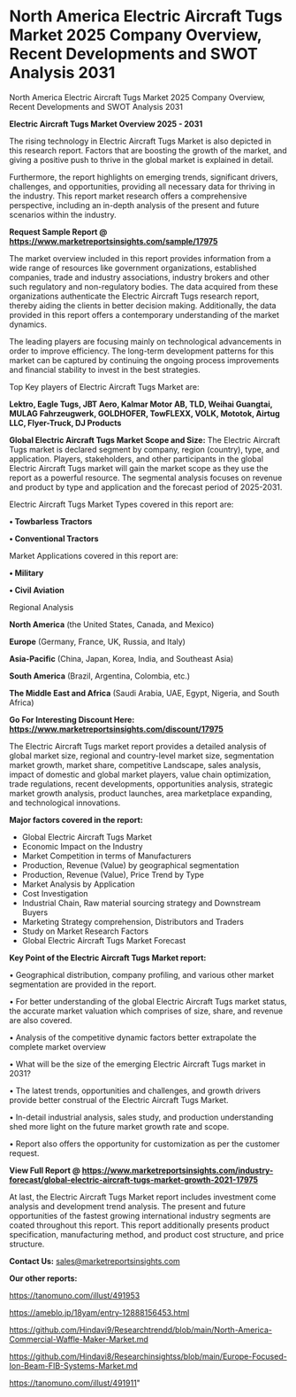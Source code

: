 # North America Electric Aircraft Tugs Market 2025 Company Overview, Recent Developments and SWOT Analysis 2031
North America Electric Aircraft Tugs Market 2025 Company Overview, Recent Developments and SWOT Analysis 2031

<Strong> Electric Aircraft Tugs Market Overview 2025 - 2031</strong>

The rising technology in Electric Aircraft Tugs Market is also depicted in this research report. Factors that are boosting the growth of the market, and giving a positive push to thrive in the global market is explained in detail.

Furthermore, the report highlights on emerging trends, significant drivers, challenges, and opportunities, providing all necessary data for thriving in the industry. This report market research offers a comprehensive perspective, including an in-depth analysis of the present and future scenarios within the industry.

<strong>Request Sample Report @ <a href=https://www.marketreportsinsights.com/sample/17975>https://www.marketreportsinsights.com/sample/17975</a></strong>

The market overview included in this report provides information from a wide range of resources like government organizations, established companies, trade and industry associations, industry brokers and other such regulatory and non-regulatory bodies. The data acquired from these organizations authenticate the Electric Aircraft Tugs research report, thereby aiding the clients in better decision making. Additionally, the data provided in this report offers a contemporary understanding of the market dynamics.

The leading players are focusing mainly on technological advancements in order to improve efficiency. The long-term development patterns for this market can be captured by continuing the ongoing process improvements and financial stability to invest in the best strategies.

Top Key players of Electric Aircraft Tugs Market are:

<strong>Lektro, Eagle Tugs, JBT Aero, Kalmar Motor AB, TLD, Weihai Guangtai, MULAG Fahrzeugwerk, GOLDHOFER, TowFLEXX, VOLK, Mototok, Airtug LLC, Flyer-Truck, DJ Products</strong>

<strong><b>Global Electric Aircraft Tugs Market Scope and Size:</b></strong>
The Electric Aircraft Tugs market is declared segment by company, region (country), type, and application. Players, stakeholders, and other participants in the global Electric Aircraft Tugs market will gain the market scope as they use the report as a powerful resource. The segmental analysis focuses on revenue and product by type and application and the forecast period of 2025-2031.

Electric Aircraft Tugs Market Types covered in this report are:

<strong>• Towbarless Tractors

• Conventional Tractors</strong>

Market Applications covered in this report are:

<strong>• Military

• Civil Aviation</strong> 

Regional Analysis

<strong>North America</strong> (the United States, Canada, and Mexico)

<strong>Europe</strong> (Germany, France, UK, Russia, and Italy)

<strong>Asia-Pacific</strong> (China, Japan, Korea, India, and Southeast Asia)

<strong>South America</strong> (Brazil, Argentina, Colombia, etc.)

<strong>The Middle East and Africa</strong> (Saudi Arabia, UAE, Egypt, Nigeria, and South Africa)

<strong>Go For Interesting Discount Here: <a href=https://www.marketreportsinsights.com/discount/17975>https://www.marketreportsinsights.com/discount/17975</a></strong>

The Electric Aircraft Tugs market report provides a detailed analysis of global market size, regional and country-level market size, segmentation market growth, market share, competitive Landscape, sales analysis, impact of domestic and global market players, value chain optimization, trade regulations, recent developments, opportunities analysis, strategic market growth analysis, product launches, area marketplace expanding, and technological innovations.

<strong><b>Major factors covered in the report:</b></strong>
<ul>
  <li>Global Electric Aircraft Tugs Market </li>
  <li>Economic Impact on the Industry</li>
  <li>Market Competition in terms of Manufacturers</li>
  <li>Production, Revenue (Value) by geographical segmentation</li>
  <li>Production, Revenue (Value), Price Trend by Type</li>
  <li>Market Analysis by Application</li>
  <li>Cost Investigation</li>
  <li>Industrial Chain, Raw material sourcing strategy and Downstream Buyers</li>
  <li>Marketing Strategy comprehension, Distributors and Traders</li>
  <li>Study on Market Research Factors</li>
  <li>Global Electric Aircraft Tugs Market Forecast</li>
</ul>

<strong><b>Key Point of the Electric Aircraft Tugs Market report:</b></strong>

• Geographical distribution, company profiling, and various other market segmentation are provided in the report.

• For better understanding of the global Electric Aircraft Tugs market status, the accurate market valuation which comprises of size, share, and revenue are also covered.

• Analysis of the competitive dynamic factors better extrapolate the complete market overview

• What will be the size of the emerging Electric Aircraft Tugs market in 2031?

• The latest trends, opportunities and challenges, and growth drivers provide better construal of the Electric Aircraft Tugs Market.

• In-detail industrial analysis, sales study, and production understanding shed more light on the future market growth rate and scope.

• Report also offers the opportunity for customization as per the customer request.

<strong><b>View Full Report @ <a href=https://www.marketreportsinsights.com/industry-forecast/global-electric-aircraft-tugs-market-growth-2021-17975>https://www.marketreportsinsights.com/industry-forecast/global-electric-aircraft-tugs-market-growth-2021-17975</a></b></strong>


At last, the Electric Aircraft Tugs Market report includes investment come analysis and development trend analysis. The present and future opportunities of the fastest growing international industry segments are coated throughout this report. This report additionally presents product specification, manufacturing method, and product cost structure, and price structure.

<strong>Contact Us:</strong>
sales@marketreportsinsights.com

<strong>Our other reports:</strong>

<a href=https://tanomuno.com/illust/491953>https://tanomuno.com/illust/491953</a>

<a href=https://ameblo.jp/18yam/entry-12888156453.html>https://ameblo.jp/18yam/entry-12888156453.html</a>

<a href=https://github.com/Hindavi9/Researchtrendd/blob/main/North-America-Commercial-Waffle-Maker-Market.md>https://github.com/Hindavi9/Researchtrendd/blob/main/North-America-Commercial-Waffle-Maker-Market.md</a>

<a href=https://github.com/Hindavi8/Researchinsightss/blob/main/Europe-Focused-Ion-Beam-FIB-Systems-Market.md>https://github.com/Hindavi8/Researchinsightss/blob/main/Europe-Focused-Ion-Beam-FIB-Systems-Market.md</a>

<a href=https://tanomuno.com/illust/491911>https://tanomuno.com/illust/491911</a>"
